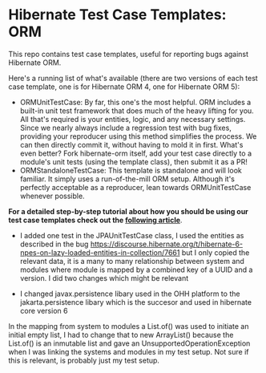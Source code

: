 # Hibernate Test Case Templates: ORM

This repo contains test case templates, useful for reporting bugs against Hibernate ORM.

Here's a running list of what's available (there are two versions of each test case template, one is for Hibernate ORM 4,
one for Hibernate ORM 5):

* ORMUnitTestCase: By far, this one's the most helpful.  ORM includes a built-in unit test framework that does much
of the heavy lifting for you.  All that's required is your entities, logic, and any necessary settings.  Since we nearly
always include a regression test with bug fixes, providing your reproducer using this method simplifies the process.  We
can then directly commit it, without having to mold it in first.  What's even better?  Fork hibernate-orm itself,
add your test case directly to a module's unit tests (using the template class), then submit it as a PR!
* ORMStandaloneTestCase: This template is standalone and will look familiar.  It simply uses a run-of-the-mill ORM setup.
Although it's perfectly acceptable as a reproducer, lean towards ORMUnitTestCase whenever possible.

**For a detailed step-by-step tutorial about how you should be using our test case templates check out the [following article](http://in.relation.to/2016/01/14/hibernate-jpa-test-case-template/)**.

* I added one test in the JPAUnitTestCase class, I used the entities as described in the bug https://discourse.hibernate.org/t/hibernate-6-npes-on-lazy-loaded-entities-in-collection/7661
but I only copied the relevant data, it is a many to many relationship between system and modules where module is mapped by a combined key of a UUID and a version. I did two changes which might be relevant

* I changed  javax.persistence libary used in the OHH platform to the jakarta.persistence libary which is the succesor and used in hibernate core version 6 

 In the mapping from system to modules a List.of() was used to initiate an initial empty list, I had to change that to new ArrayList() because the List.of() is an inmutable list and gave an UnsupportedOperationException 
when I was linking the systems and modules in my test setup. Not sure if this is relevant, is probably just my test setup. 



